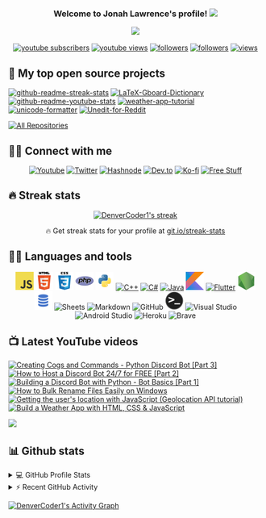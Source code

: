 <h3 align="center">
  Welcome to Jonah Lawrence's profile!
  <img src="https://media.giphy.com/media/hvRJCLFzcasrR4ia7z/giphy.gif" width="28">
</h3>

<!-- Typing SVG (WIP by DenverCoder1) - repo coming soon! -->
<p align="center">
  <img src="https://freshidea.com/jonah/app/typing-svg/?lines=Full-stack%20web%20and%20app%20developer;Self-taught%20UI%2FUX%20Designer;10%2B%20years%20of%20coding%20experience;Always%20learning%20new%20things&center=true&width=380&height=50">
</p>

<!-- Badges template - https://github.com/badges/shields -->
<!-- YouTube Stats - https://github.com/DenverCoder1/github-readme-youtube-stats -->
<!-- View counter - https://github.com/DenverCoder1/Simple-View-Counter -->
<p align="center">
  <a href="https://www.youtube.com/c/DevProTips?sub_confirmation=1">
    <img alt="youtube subscribers" title="Subscribe to my YouTube channel" src="https://freshidea.com/jonah/youtube-api/subscribers-badge.php?color=red&labelColor=ce4630&label=Subscribe&style=for-the-badge"/></a> 
  <a href="https://www.youtube.com/c/DevProTips">
    <img alt="youtube views" title="YouTube views" src="https://freshidea.com/jonah/youtube-api/view-count-badge-temp.php?label=Views&color=e1ad0e&labelColor=c79600&style=for-the-badge"/></a> 
  <a href="https://twitter.com/DenverCoder1">
    <img alt="followers" title="Follow me on Twitter" src="https://img.shields.io/twitter/follow/DenverCoder1?color=55960c&labelColor=488207&label=Follow&logo=twitter&logoColor=white&style=for-the-badge"/></a>
  <a href="https://github.com/DenverCoder1">
    <img alt="followers" title="Follow me on Github" src="https://img.shields.io/github/followers/DenverCoder1?color=236ad3&labelColor=1155ba&style=for-the-badge&logo=github&label=Follow"/></a>
  <a href="https://github.com/DenverCoder1/Simple-View-Counter">
    <img alt="views" title="Github views" src="https://freshidea.com/jonah/app/ghpvc"/></a>
</p>

## 📘 My top open source projects

<!-- Repo info cards - https://github.com/anuraghazra/github-readme-stats -->
<!-- Small repo cards (fork) - https://github.com/DenverCoder1/github-readme-stats -->
<p align="left">
  <a href="https://github.com/DenverCoder1/github-readme-streak-stats">
    <img width="282" src="https://denvercoder1-github-readme-stats.vercel.app/api/pin/?username=DenverCoder1&repo=github-readme-streak-stats&theme=react&bg_color=0D1117&hide_border=true" alt="github-readme-streak-stats"></a>
  <a href="https://github.com/DenverCoder1/LaTeX-Gboard-Dictionary">
    <img width="282" src="https://denvercoder1-github-readme-stats.vercel.app/api/pin/?username=DenverCoder1&repo=LaTeX-Gboard-Dictionary&theme=react&bg_color=0D1117&hide_border=true" alt="LaTeX-Gboard-Dictionary"></a>
  <a href="https://github.com/DenverCoder1/github-readme-youtube-stats">
    <img width="282" src="https://denvercoder1-github-readme-stats.vercel.app/api/pin/?username=DenverCoder1&repo=github-readme-youtube-stats&theme=react&bg_color=0D1117&hide_border=true" alt="github-readme-youtube-stats"></a>
  <a href="https://github.com/DenverCoder1/weather-app-tutorial">
    <img width="282" src="https://denvercoder1-github-readme-stats.vercel.app/api/pin?username=DenverCoder1&repo=weather-app-tutorial&theme=react&bg_color=0D1117&hide_border=true" alt="weather-app-tutorial"></a>
  <a href="https://github.com/DenverCoder1/unicode-formatter">
    <img width="282" src="https://denvercoder1-github-readme-stats.vercel.app/api/pin/?username=DenverCoder1&repo=unicode-formatter&theme=react&bg_color=0D1117&hide_border=true" alt="unicode-formatter"></a>
  <a href="https://github.com/DenverCoder1/Unedit-for-Reddit">
    <img width="282" src="https://denvercoder1-github-readme-stats.vercel.app/api/pin/?username=DenverCoder1&repo=Unedit-for-Reddit&hide_border=true&bg_color=0D1117&theme=react" alt="Unedit-for-Reddit"></a>
</p>

<p align="left">
  <a href="https://github.com/DenverCoder1?tab=repositories"><img alt="All Repositories" title="All Repositories" src="https://img.shields.io/badge/-More%20Repos-2962FF?style=for-the-badge&logo=koding&logoColor=white"/></a>
</p>

## 🙋‍♂️ Connect with me

<!-- Badges template - https://github.com/badges/shields -->
<p align="center">
  <a href="https://www.youtube.com/c/DevProTips"><img alt="Youtube" title="Youtube" src="https://img.shields.io/badge/-YouTube-red?style=for-the-badge&logo=youtube&logoColor=white"/></a>
  <a href="https://twitter.com/DenverCoder1"><img alt="Twitter" title="Twitter" src="https://img.shields.io/badge/-Twitter-1DA1F2?style=for-the-badge&logo=twitter&logoColor=white"/></a>
  <a href="https://jonahlawrence.hashnode.dev/"><img alt="Hashnode" title="Jonah Lawrence's Blog" src="https://img.shields.io/badge/Hashnode-2962FF.svg?&style=for-the-badge&logo=hashnode&logoColor=white"></a>
  <a href="https://dev.to/denvercoder1"><img alt="Dev.to" title="DenverCoder1 Dev.to" src="https://img.shields.io/badge/DEV.TO-3835D3.svg?&style=for-the-badge&logo=dev.to&logoColor=white"></a>
  <a href="https://ko-fi.com/jlawrence"><img alt="Ko-fi" title="Buy me a coffee" src="https://img.shields.io/badge/-Support-FF5E5B?style=for-the-badge&logo=ko-fi&logoColor=white"/></a>
  <a href="http://eyl327.mywebcommunity.org/promos/"><img alt="Free Stuff" title="Free gifts for you" src="https://img.shields.io/badge/-free%20promos-D1A104?style=for-the-badge&logo=coveralls&logoColor=white"/></a>
</p>

## 🔥 Streak stats

<!-- GitHub Readme Streak Stats - https://github.com/DenverCoder1/github-readme-streak-stats -->
<p align="center">
  <a href="https://github.com/DenverCoder1/github-readme-streak-stats">
    <img title="🔥 Get streak stats for your profile at git.io/streak-stats" alt="DenverCoder1's streak" src="https://github-readme-streak-stats.herokuapp.com/?user=DenverCoder1&theme=black-ice&hide_border=true&stroke=0000&background=0D1117"/>
  </a>
  <p align="center">🔥 Get streak stats for your profile at <a href="https://git.io/streak-stats">git.io/streak-stats</a></p>
</p>

## 👨‍💻 Languages and tools

<p align="center">
  <a href="https://github.com/search?q=user%3ADenverCoder1+is%3Arepo+language%3Ajavascript">
    <img alt="JavaScript" title="JavaScript" height="36px"
      src="https://raw.githubusercontent.com/github/explore/80688e429a7d4ef2fca1e82350fe8e3517d3494d/topics/javascript/javascript.png"></a>
  <a href="https://github.com/search?q=user%3ADenverCoder1+is%3Arepo+language%3Ahtml">
    <img alt="HTML5" title="HTML5" height="36px"
      src="https://raw.githubusercontent.com/github/explore/80688e429a7d4ef2fca1e82350fe8e3517d3494d/topics/html/html.png"></a>
  <a href="https://github.com/search?q=user%3ADenverCoder1+is%3Arepo+language%3Acss">
    <img alt="CSS3" title="CSS3" height="36px"
      src="https://raw.githubusercontent.com/github/explore/80688e429a7d4ef2fca1e82350fe8e3517d3494d/topics/css/css.png"></a>
  <a href="https://github.com/search?q=user%3ADenverCoder1+is%3Arepo+language%3Aphp">
    <img alt="PHP" title="PHP" height="36px"
      src="https://raw.githubusercontent.com/github/explore/80688e429a7d4ef2fca1e82350fe8e3517d3494d/topics/php/php.png"></a>
  <a href="https://github.com/search?q=user%3ADenverCoder1+is%3Arepo+language%3Apython">
    <img alt="Python" title="Python" height="36px"
      src="https://raw.githubusercontent.com/github/explore/80688e429a7d4ef2fca1e82350fe8e3517d3494d/topics/python/python.png"></a>
  <a href="https://github.com/search?q=user%3ADenverCoder1+is%3Arepo+language%3Acpp">
    <img alt="C++" title="C++" height="36px"
      src="https://img.icons8.com/color/48/000000/c-plus-plus-logo.png"></a>
  <a href="https://github.com/search?q=user%3ADenverCoder1+is%3Arepo+language%3Acsharp">
    <img alt="C#" title="C#" height="36px"
      src="https://img.icons8.com/color/48/000000/c-sharp-logo.png"></a>
  <a href="https://github.com/search?q=user%3ADenverCoder1+is%3Arepo+language%3Ajava">
    <img alt="Java" title="Java" height="36px"
      src="https://img.icons8.com/color/48/000000/java-coffee-cup-logo.png"></a>
  <a href="https://github.com/search?q=user%3ADenverCoder1+is%3Arepo+language%3Akotlin">
    <img alt="Kotlin" title="Kotlin" height="36px"
      src="https://raw.githubusercontent.com/github/explore/80688e429a7d4ef2fca1e82350fe8e3517d3494d/topics/kotlin/kotlin.png"></a>
  <a href="https://github.com/search?q=user%3ADenverCoder1+is%3Arepo+language%3Adart">
    <img alt="Flutter" title="Flutter" height="36px"
      src="https://img.icons8.com/color/48/000000/flutter.png"></a>
  <a href="https://github.com/search?q=user%3ADenverCoder1+is%3Arepo+language%3Ajavascript">
    <img alt="NodeJS" title="NodeJS" height="36px"
      src="https://raw.githubusercontent.com/github/explore/80688e429a7d4ef2fca1e82350fe8e3517d3494d/topics/nodejs/nodejs.png"></a>
  <a href="https://github.com/search?q=user%3ADenverCoder1+is%3Arepo+language%3Asql">
    <img alt="SQL" title="SQL" height="36px"
      src="https://raw.githubusercontent.com/github/explore/80688e429a7d4ef2fca1e82350fe8e3517d3494d/topics/sql/sql.png"></a>
  <a><img alt="Sheets" title="Sheets" height="36px" 
      src="https://img.icons8.com/color/48/000000/google-sheets.png"></a>
  <a><img alt="Markdown" title="Markdown" height="36px"
      src="https://i.imgur.com/eO5z1xV.png"></a>
  <a><img alt="GitHub" title="GitHub" height="36px"
      src="https://i.imgur.com/DZgetVv.png"></a>
  <a><img alt="Terminal" title="Terminal" height="36px"
      src="https://raw.githubusercontent.com/github/explore/80688e429a7d4ef2fca1e82350fe8e3517d3494d/topics/terminal/terminal.png"></a>
  <a><img alt="Visual Studio" title="Visual Studio Code" height="36px"
      src="https://img.icons8.com/fluent/48/000000/visual-studio-code-2019.png"></a>
  <a><img alt="Android Studio" title="Android Studio" height="36px"
      src="https://i.imgur.com/6nJGNMN.png"></a>
  <a><img alt="Heroku" title="Heroku" height="36px"
      src="https://img.icons8.com/color/48/000000/heroku.png"></a>
  <a><img alt="Brave" title="Brave" height="36px"
      src="https://i.imgur.com/UfBWFbP.png"></a>
</p>

## 📺 Latest YouTube videos

<!-- Feed workflow - https://github.com/gautamkrishnar/blog-post-workflow -->
<!-- YouTube Cards - WIP by DenverCoder1 -->

<!-- YOUTUBE:START -->
[![Creating Cogs and Commands - Python Discord Bot [Part 3]](https://freshidea.com/jonah/app/youtube-card/?id=rgS_OOA12NA#)](https://www.youtube.com/watch?v=rgS_OOA12NA "Creating Cogs and Commands - Python Discord Bot [Part 3]")
[![How to Host a Discord Bot 24/7 for FREE [Part 2]](https://freshidea.com/jonah/app/youtube-card/?id=EreE-0hQibM#)](https://www.youtube.com/watch?v=EreE-0hQibM "How to Host a Discord Bot 24/7 for FREE [Part 2]")
[![Building a Discord Bot with Python - Bot Basics [Part 1]](https://freshidea.com/jonah/app/youtube-card/?id=arLTipYONl8#)](https://www.youtube.com/watch?v=arLTipYONl8 "Building a Discord Bot with Python - Bot Basics [Part 1]")
[![How to Bulk Rename Files Easily on Windows](https://freshidea.com/jonah/app/youtube-card/?id=DCP1elBAy_U#)](https://www.youtube.com/watch?v=DCP1elBAy_U "How to Bulk Rename Files Easily on Windows")
[![Getting the user's location with JavaScript (Geolocation API tutorial)](https://freshidea.com/jonah/app/youtube-card/?id=JdJ2VBbYYTQ#)](https://www.youtube.com/watch?v=JdJ2VBbYYTQ "Getting the user's location with JavaScript (Geolocation API tutorial)")
[![Build a Weather App with HTML, CSS & JavaScript](https://freshidea.com/jonah/app/youtube-card/?id=WZNG8UomjSI#)](https://www.youtube.com/watch?v=WZNG8UomjSI "Build a Weather App with HTML, CSS & JavaScript")<!-- YOUTUBE:END -->

[<img src="https://img.shields.io/badge/-Subscribe-red?style=for-the-badge&logo=youtube&logoColor=white"/>](https://www.youtube.com/c/DevProTips?sub_confirmation=1)

## 📊 Github stats

<!-- https://github.com/anuraghazra/github-readme-stats -->
<details> 
  <summary>💻 GitHub Profile Stats</summary>
  <br/>
    <a href="https://github.com/anuraghazra/github-readme-stats"><img alt="DenverCoder1's Github Stats" src="https://denvercoder1-github-readme-stats.vercel.app/api?username=DenverCoder1&show_icons=true&count_private=true&theme=react&hide_border=true&bg_color=0D1117" /></a>
  <a href="https://github.com/anuraghazra/github-readme-stats"><img alt="DenverCoder1's Top Languages" src="https://denvercoder1-github-readme-stats.vercel.app/api/top-langs/?username=DenverCoder1&langs_count=8&layout=compact&theme=react&hide_border=true&bg_color=0D1117" /></a>
  <br/>
  <b>Note:</b> Top languages is only a metric of the languages my public code consists of and doesn't reflect experience or skill level.
</details>


<!-- https://github.com/jamesgeorge007/github-activity-readme -->
<details>
  <summary>⚡ Recent GitHub Activity</summary>
  <br/>

<!--START_SECTION:activity-->
1. 🎉 Merged PR [#41](https://github.com/DenverCoder1/github-readme-streak-stats/pull/41) in [DenverCoder1/github-readme-streak-stats](https://github.com/DenverCoder1/github-readme-streak-stats)
2. 💪 Opened PR [#41](https://github.com/DenverCoder1/github-readme-streak-stats/pull/41) in [DenverCoder1/github-readme-streak-stats](https://github.com/DenverCoder1/github-readme-streak-stats)
3. 🎉 Merged PR [#2](https://github.com/DenverCoder1/github-readme-stats/pull/2) in [DenverCoder1/github-readme-stats](https://github.com/DenverCoder1/github-readme-stats)
4. 💪 Opened PR [#2](https://github.com/DenverCoder1/github-readme-stats/pull/2) in [DenverCoder1/github-readme-stats](https://github.com/DenverCoder1/github-readme-stats)
5. 🎉 Merged PR [#1](https://github.com/DenverCoder1/github-readme-stats/pull/1) in [DenverCoder1/github-readme-stats](https://github.com/DenverCoder1/github-readme-stats)
<!--END_SECTION:activity-->
</details>

<!-- https://github.com/ashutosh00710/github-readme-activity-graph -->
<a href="https://github.com/ashutosh00710/github-readme-activity-graph"><img alt="DenverCoder1's Activity Graph" src="https://activity-graph.herokuapp.com/graph?username=DenverCoder1&bg_color=0D1117&color=5BCDEC&line=5BCDEC&point=FFFFFF&hide_border=true" /></a>
